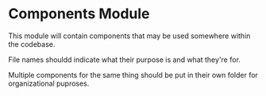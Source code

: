 # Components Module

This module will contain components that may be used somewhere within the codebase.

File names shouldd indicate what their purpose is and what they're for.

Multiple components for the same thing should be put in their own folder for organizational puproses.
